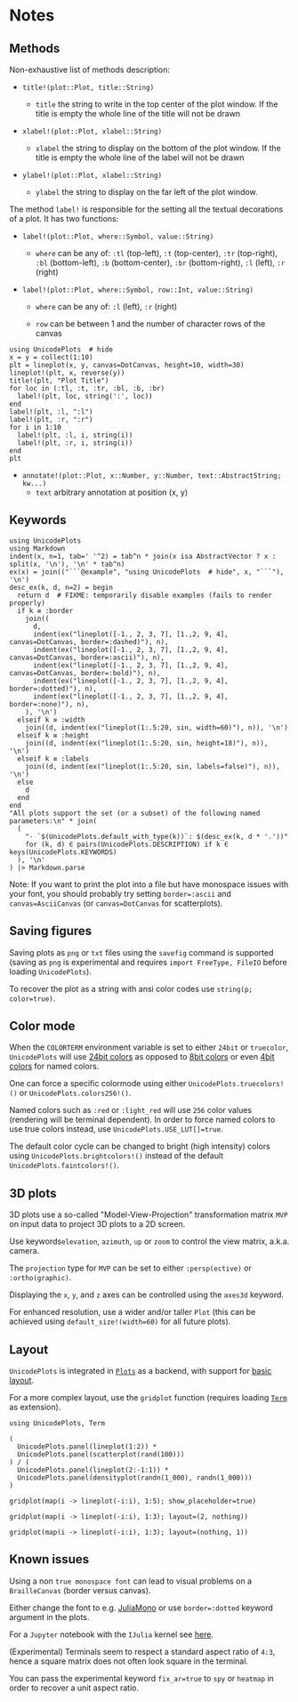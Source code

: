 # Notes

## Methods
Non-exhaustive list of methods description:

- `title!(plot::Plot, title::String)`

  - `title` the string to write in the top center of the plot window. If the title is empty the whole line of the title will not be drawn

- `xlabel!(plot::Plot, xlabel::String)`

  - `xlabel` the string to display on the bottom of the plot window. If the title is empty the whole line of the label will not be drawn

- `ylabel!(plot::Plot, xlabel::String)`

  - `ylabel` the string to display on the far left of the plot window.

The method `label!` is responsible for the setting all the textual decorations of a plot. It has two functions:

- `label!(plot::Plot, where::Symbol, value::String)`

  - `where` can be any of: `:tl` (top-left), `:t` (top-center), `:tr` (top-right), `:bl` (bottom-left), `:b` (bottom-center), `:br` (bottom-right), `:l` (left), `:r` (right)

- `label!(plot::Plot, where::Symbol, row::Int, value::String)`

  - `where` can be any of: `:l` (left), `:r` (right)

  - `row` can be between 1 and the number of character rows of the canvas
```@example
using UnicodePlots  # hide
x = y = collect(1:10)
plt = lineplot(x, y, canvas=DotCanvas, height=10, width=30)
lineplot!(plt, x, reverse(y))
title!(plt, "Plot Title")
for loc in (:tl, :t, :tr, :bl, :b, :br)
  label!(plt, loc, string(':', loc))
end
label!(plt, :l, ":l")
label!(plt, :r, ":r")
for i in 1:10
  label!(plt, :l, i, string(i))
  label!(plt, :r, i, string(i))
end
plt
```

- `annotate!(plot::Plot, x::Number, y::Number, text::AbstractString; kw...)`
  - `text` arbitrary annotation at position (x, y)

## Keywords
```@eval
using UnicodePlots
using Markdown
indent(x, n=1, tab=' '^2) = tab^n * join(x isa AbstractVector ? x : split(x, '\n'), '\n' * tab^n)
ex(x) = join(("```@example", "using UnicodePlots  # hide", x, "```"), '\n')
desc_ex(k, d, n=2) = begin
  return d  # FIXME: temporarily disable examples (fails to render properly)
  if k ≡ :border
    join((
      d,
      indent(ex("lineplot([-1., 2, 3, 7], [1.,2, 9, 4], canvas=DotCanvas, border=:dashed)"), n),
      indent(ex("lineplot([-1., 2, 3, 7], [1.,2, 9, 4], canvas=DotCanvas, border=:ascii)"), n),
      indent(ex("lineplot([-1., 2, 3, 7], [1.,2, 9, 4], canvas=DotCanvas, border=:bold)"), n),
      indent(ex("lineplot([-1., 2, 3, 7], [1.,2, 9, 4], border=:dotted)"), n),
      indent(ex("lineplot([-1., 2, 3, 7], [1.,2, 9, 4], border=:none)"), n),
    ), '\n')
  elseif k ≡ :width
    join((d, indent(ex("lineplot(1:.5:20, sin, width=60)"), n)), '\n')
  elseif k ≡ :height
    join((d, indent(ex("lineplot(1:.5:20, sin, height=18)"), n)), '\n')
  elseif k ≡ :labels
    join((d, indent(ex("lineplot(1:.5:20, sin, labels=false)"), n)), '\n')
  else
    d
  end
end
"All plots support the set (or a subset) of the following named parameters:\n" * join(
  (
    "- `$(UnicodePlots.default_with_type(k))`: $(desc_ex(k, d * '.'))"
    for (k, d) ∈ pairs(UnicodePlots.DESCRIPTION) if k ∈ keys(UnicodePlots.KEYWORDS)
  ), '\n'
) |> Markdown.parse
```

Note: If you want to print the plot into a file but have monospace issues with your font, you should probably try setting `border=:ascii` and `canvas=AsciiCanvas` (or `canvas=DotCanvas` for scatterplots).

## Saving figures

Saving plots as `png` or `txt` files using the `savefig` command is supported (saving as `png` is experimental and requires `import FreeType, FileIO` before loading `UnicodePlots`).

To recover the plot as a string with ansi color codes use `string(p; color=true)`.

## Color mode

When the `COLORTERM` environment variable is set to either `24bit` or `truecolor`, `UnicodePlots` will use [24bit colors](https://en.wikipedia.org/wiki/ANSI_escape_code#24-bit) as opposed to [8bit colors](https://en.wikipedia.org/wiki/ANSI_escape_code#8-bit) or even [4bit colors](https://en.wikipedia.org/wiki/ANSI_escape_code#3-bit_and_4-bit) for named colors.

One can force a specific colormode using either `UnicodePlots.truecolors!()` or `UnicodePlots.colors256!()`.

Named colors such as `:red` or `:light_red` will use `256` color values (rendering will be terminal dependent). In order to force named colors to use true colors instead, use `UnicodePlots.USE_LUT[]=true`.

The default color cycle can be changed to bright (high intensity) colors using `UnicodePlots.brightcolors!()` instead of the default `UnicodePlots.faintcolors!()`.

## 3D plots
3D plots use a so-called "Model-View-Projection" transformation matrix `MVP` on input data to project 3D plots to a 2D screen.

Use keywords`elevation`, `azimuth`, `up` or `zoom` to control the view matrix, a.k.a. camera.

The `projection` type for `MVP` can be set to either `:persp(ective)` or `:ortho(graphic)`.

Displaying the `x`, `y`, and `z` axes can be controlled using the `axes3d` keyword.

For enhanced resolution, use a wider and/or taller `Plot` (this can be achieved using `default_size!(width=60)` for all future plots).

## Layout
`UnicodePlots` is integrated in [`Plots`](https://github.com/JuliaPlots/Plots.jl) as a backend, with support for [basic layout](https://docs.juliaplots.org/stable/gallery/unicodeplots/generated/unicodeplots-ref17).

For a more complex layout, use the `gridplot` function (requires loading [`Term`](https://github.com/FedeClaudi/Term.jl) as extension).
```@example gridplot
using UnicodePlots, Term

(
  UnicodePlots.panel(lineplot(1:2)) *
  UnicodePlots.panel(scatterplot(rand(100)))
) / (
  UnicodePlots.panel(lineplot(2:-1:1)) * 
  UnicodePlots.panel(densityplot(randn(1_000), randn(1_000)))
)
```

```@example gridplot
gridplot(map(i -> lineplot(-i:i), 1:5); show_placeholder=true)
```
```@example gridplot
gridplot(map(i -> lineplot(-i:i), 1:3); layout=(2, nothing))
```
```@example gridplot
gridplot(map(i -> lineplot(-i:i), 1:3); layout=(nothing, 1))
```

## Known issues
Using a non `true monospace font` can lead to visual problems on a `BrailleCanvas` (border versus canvas).

Either change the font to e.g. [JuliaMono](https://juliamono.netlify.app/) or use `border=:dotted` keyword argument in the plots.

For a `Jupyter` notebook with the `IJulia` kernel see [here](https://juliamono.netlify.app/faq/#can_i_use_this_font_in_a_jupyter_notebook_and_how_do_i_do_it).

(Experimental) Terminals seem to respect a standard aspect ratio of `4:3`, hence a square matrix does not often look square in the terminal.

You can pass the experimental keyword `fix_ar=true` to `spy` or `heatmap` in order to recover a unit aspect ratio.
